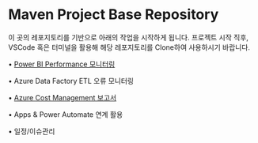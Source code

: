 # Maven Project Base Repository
이 곳의 레포지토리를 기반으로 아래의 작업을 시작하게 됩니다.
프로젝트 시작 직후, VSCode 혹은 터미널을 활용해 해당 레포지토리를 Clone하여 사용하시기 바랍니다.

• [Power BI Performance 모니터링](https://app.powerbi.com/view?r=eyJrIjoiZGVkNjhiOGItOTUxMS00MWUxLTg5NWUtNjg3NGIyNjAwZjVmIiwidCI6IjdlNjkwZDliLTFkMjAtNGZmYS05ZjI1LTMzOGUyMWQ3NWI1MCIsImMiOjEwfQ%3D%3D)

• Azure Data Factory ETL 오류 모니터링

• [Azure Cost Management 보고서](https://app.powerbi.com/view?r=eyJrIjoiYTA2MGQ5YjktYjYzMC00ZGYxLWIxZjAtNGZjMDFlM2MyY2Q0IiwidCI6IjdlNjkwZDliLTFkMjAtNGZmYS05ZjI1LTMzOGUyMWQ3NWI1MCIsImMiOjEwfQ%3D%3D)

• Apps & Power Automate 연계 활용

• 일정/이슈관리
